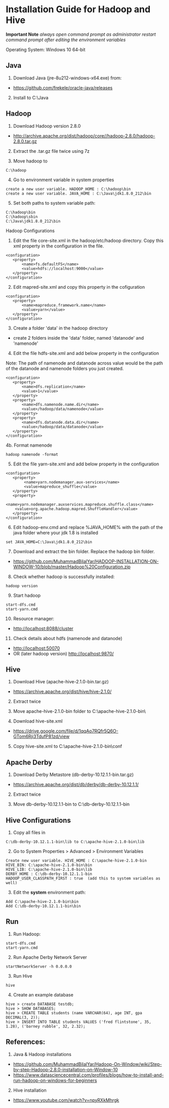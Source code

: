 # Installation Guide for Hadoop and Hive

**Important Note**
*always open command prompt as administrator*
*restart command prompt after editing the environment variables*  
  
Operating System: Windows 10 64-bit

## Java
1. Download Java (jre-8u212-windows-x64.exe) from:
  - <https://github.com/frekele/oracle-java/releases>

2. Install to C:\Java


## Hadoop
1. Download Hadoop version 2.8.0
  - <http://archive.apache.org/dist/hadoop/core//hadoop-2.8.0/hadoop-2.8.0.tar.gz>

2. Extract the .tar.gz file twice using 7z

3. Move hadoop to 
```
C:\hadoop
```

4. Go to environment variable in system properties
```
create a new user variable. HADOOP_HOME : C:\hadoop\bin
create a new user variable. JAVA_HOME : C:\Java\jdk1.8.0_212\bin
```

5. Set both paths to system variable path:
```
C:\hadoop\bin
C:\hadoop\sbin
C:\Java\jdk1.8.0_212\bin
```

Hadoop Configurations
1. Edit the file core-site.xml in the hadoop/etc/hadoop directory. Copy this xml property in the configuration in the file.
```	
<configuration>
   <property>
       <name>fs.defaultFS</name>
       <value>hdfs://localhost:9000</value>
   </property>
</configuration>
```

2. Edit mapred-site.xml and copy this property in the cofiguration
```
<configuration>
   <property>
       <name>mapreduce.framework.name</name>
       <value>yarn</value>
   </property>
</configuration>
```
   
3. Create a folder 'data' in the hadoop directory
  - create 2 folders inside the 'data' folder, named 'datanode' and 'namenode'
  
  
4. Edit the file hdfs-site.xml and add below property in the configuration
  
Note: The path of namenode and datanode across value would be the path of the datanode and namenode folders you just created.
 
```
<configuration>
   <property>
       <name>dfs.replication</name>
       <value>1</value>
   </property>
   <property>
       <name>dfs.namenode.name.dir</name>
       <value>/hadoop/data/namenode</value>
   </property>
   <property>
       <name>dfs.datanode.data.dir</name>
       <value>/hadoop/data/datanode</value>
   </property>
</configuration>
```

4b. Format namenode
```
hadoop namenode -format
```

5. Edit the file yarn-site.xml and add below property in the configuration
```
<configuration>
   <property>
    	<name>yarn.nodemanager.aux-services</name>
    	<value>mapreduce_shuffle</value>
   </property>
   <property>
      	<name>yarn.nodemanager.auxservices.mapreduce.shuffle.class</name>  
	<value>org.apache.hadoop.mapred.ShuffleHandler</value>
   </property>
</configuration>
```
  
6. Edit hadoop-env.cmd and replace %JAVA_HOME% with the path of the java folder where your jdk 1.8 is installed
```
set JAVA_HOME=C:\Java\jdk1.8.0_212\bin
```
  
7. Download and extract the bin folder. Replace the hadoop bin folder.
  - <https://github.com/MuhammadBilalYar/HADOOP-INSTALLATION-ON-WINDOW-10/blob/master/Hadoop%20Configuration.zip>
  
8. Check whether hadoop is successfully installed:
```
hadoop version
```

9. Start hadoop
```
start-dfs.cmd
start-yarn.cmd
```

10. Resource manager:
  - <http://localhost:8088/cluster>

11. Check details about hdfs (namenode and datanode)
  - <http://localhost:50070>
  - OR (later hadoop version) <http://localhost:9870/> 



## Hive
1. Download Hive (apache-hive-2.1.0-bin.tar.gz)
  - <https://archive.apache.org/dist/hive/hive-2.1.0/>

2. Extract twice 

3. Move apache-hive-2.1.0-bin folder to C:\apache-hive-2.1.0-bin\

4. Download hive-site.xml
  - <https://drive.google.com/file/d/1qqAo7RQfr5Q6O-GTom6Rji3TdufP81zd/view>
  
5. Copy hive-site.xml to C:\apache-hive-2.1.0-bin\conf

## Apache Derby
1. Download Derby Metastore (db-derby-10.12.1.1-bin.tar.gz)
  - <https://archive.apache.org/dist/db/derby/db-derby-10.12.1.1/>

2. Extract twice

3. Move db-derby-10.12.1.1-bin to C:\db-derby-10.12.1.1-bin

## Hive Configurations
1. Copy all files in 
```
C:\db-derby-10.12.1.1-bin\lib to C:\apache-hive-2.1.0-bin\lib
```
2. Go to System Properties > Advanced > Environment Variables
```
Create new user variable. HIVE_HOME : C:\apache-hive-2.1.0-bin
HIVE_BIN: C:\apache-hive-2.1.0-bin\bin
HIVE_LIB: C:\apache-hive-2.1.0-bin\lib
DERBY_HOME : C:\db-derby-10.12.1.1-bin
HADOOP_USER_CLASSPATH_FIRST : true  (add this to system variables as well)
```
3. Edit the **system** environment path:
```
Add C:\apache-hive-2.1.0-bin\bin
Add C:\db-derby-10.12.1.1-bin\bin
```

## Run
1. Run Hadoop: 
```
start-dfs.cmd
start-yarn.cmd
```

2. Run Apache Derby Network Server
```
startNetworkServer -h 0.0.0.0
```

3. Run Hive
```
hive
```

4. Create an example database
```
hive > create DATABASE testdb;
hive > SHOW DATABASES;
hive > CREATE TABLE students (name VARCHAR(64), age INT, gpa DECIMAL(3, 2));
hive > INSERT INTO TABLE students VALUES ('fred flintstone', 35, 1.28), ('barney rubble', 32, 2.32);
```


## References:
1. Java & Hadoop installations
- <https://github.com/MuhammadBilalYar/Hadoop-On-Window/wiki/Step-by-step-Hadoop-2.8.0-installation-on-Window-10>
- <https://www.datasciencecentral.com/profiles/blogs/how-to-install-and-run-hadoop-on-windows-for-beginners>

2. Hive installation
- <https://www.youtube.com/watch?v=npyRXkMhrgk>

